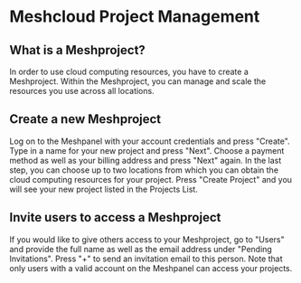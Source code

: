 # Meshcloud Project Management

## What is a Meshproject?

In order to use cloud computing resources, you have to create a Meshproject. Within the Meshproject, you can manage and scale the resources you use across all locations.

## Create a new Meshproject

Log on to the Meshpanel with your account credentials and press "Create". Type in a name for your new project and press "Next". Choose a payment method as well as your billing address and press "Next" again. In the last step, you can choose up to two locations from which you can obtain the cloud computing resources for your project. Press "Create Project" and you will see your new project listed in the Projects List.

## Invite users to access a Meshproject

If you would like to give others access to your Meshproject, go to "Users" and provide the full name as well as the email address under "Pending Invitations". Press "+" to send an invitation email to this person. Note that only users with a valid account on the Meshpanel can access your projects.

